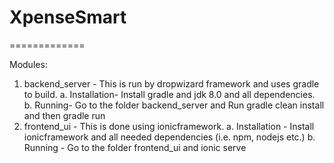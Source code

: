 # XpenseSmart
=============

Modules:

1. backend_server - This is run by dropwizard framework and uses gradle to build. 
	a. Installation- Install gradle and jdk 8.0 and all dependencies.
	b. Running- Go to the folder backend_server and Run gradle clean install and then gradle run
2. frontend_ui - This is done using ionicframework. 
	a. Installation - Install ionicframework and all needed dependencies (i.e. npm, nodejs etc.)
	b. Running - Go to the folder frontend_ui and ionic serve